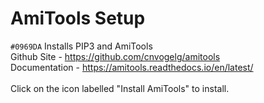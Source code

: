 # AmiTools Setup
`#0969DA` Installs PIP3 and AmiTools<br>
Github Site - https://github.com/cnvogelg/amitools<br>
Documentation - https://amitools.readthedocs.io/en/latest/<br><br>
Click on the icon labelled "Install AmiTools" to install.